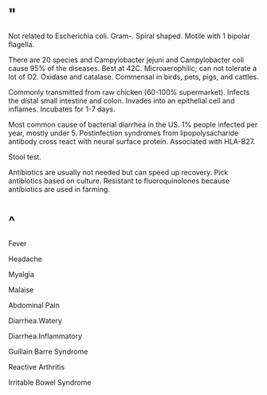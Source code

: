 # "

Not related to Escherichia coli.
Gram-.
Spiral shaped.
Motile with 1 bipolar flagella.

There are 20 species and Campylobacter jejuni and Campylobacter coli cause 95% of the diseases.
Best at 42C.
Microaerophilic; can not tolerate a lot of O2.
Oxidase and catalase.
Commensal in birds, pets, pigs, and cattles.

Commonly transmitted from raw chicken (60-100% supermarket).
Infects the distal small intestine and colon.
Invades into an epithelial cell and inflames.
Incubates for 1-7 days.

Most common cause of bacterial diarrhea in the US.
1% people infected per year, mostly under 5.
Postinfection syndromes from lipopolysacharide antibody cross react with neural surface protein.
Associated with HLA-B27.

Stool test.

Antibiotics are usually not needed but can speed up recovery.
Pick antibiotics based on culture.
Resistant to fluoroquinolones because antibiotics are used in farming.


# ^

Fever

Headache

Myalgia

Malaise

Abdominal Pain

Diarrhea.Watery

Diarrhea.Inflammatory

Guillain Barre Syndrome

Reactive Arthritis

Irritable Bowel Syndrome
